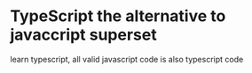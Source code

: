 # TypeScript the alternative to javaccript superset

learn typescript, all valid javascript code is also typescript code

